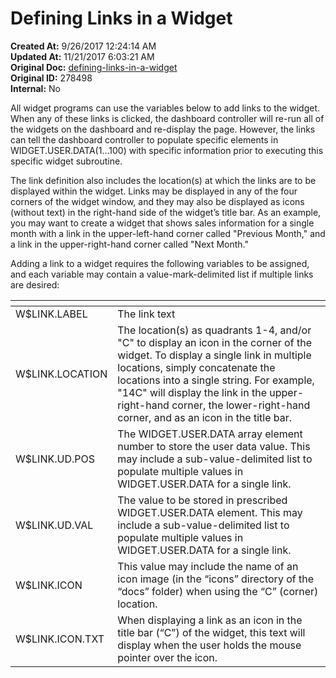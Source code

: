 # Defining Links in a Widget

<PageHeader />

**Created At:** 9/26/2017 12:24:14 AM  
**Updated At:** 11/21/2017 6:03:21 AM  
**Original Doc:** [defining-links-in-a-widget](https://docs.zumasys.com/36577-mv-dashboard/defining-links-in-a-widget)  
**Original ID:** 278498  
**Internal:** No  


All widget programs can use the variables below to add links to the widget. When any of these links is clicked, the dashboard controller will re-run all of the widgets on the dashboard and re-display the page. However, the links can tell the dashboard controller to populate specific elements in WIDGET.USER.DATA(1…100) with specific information prior to executing this specific widget subroutine.

The link definition also includes the location(s) at which the links are to be displayed within the widget. Links may be displayed in any of the four corners of the widget window, and they may also be displayed as icons (without text) in the right-hand side of the widget’s title bar. As an example, you may want to create a widget that shows sales information for a single month with a link in the upper-left-hand corner called "Previous Month," and a link in the upper-right-hand corner called "Next Month."

Adding a link to a widget requires the following variables to be assigned, and each variable may contain a value-mark-delimited list if multiple links are desired:


| <!----> | <!----> |
| --- | --- |
| W$LINK.LABEL<br> | The link text<br> |
| W$LINK.LOCATION<br> | The location(s) as quadrants 1-4, and/or "C" to display an icon in the corner of the widget. To display a single link in multiple locations, simply concatenate the locations into a single string. For example, "14C" will display the link in the upper-right-hand corner, the lower-right-hand corner, and as an icon in the title bar.<br> |
| W$LINK.UD.POS<br> | The WIDGET.USER.DATA array element number to store the user data value. This may include a sub-value-delimited list to populate multiple values in WIDGET.USER.DATA for a single link.<br> |
| W$LINK.UD.VAL<br> | The value to be stored in prescribed WIDGET.USER.DATA element. This may include a sub-value-delimited list to populate multiple values in WIDGET.USER.DATA for a single link.<br> |
| W$LINK.ICON<br> | This value may include the name of an icon image (in the “icons” directory of the “docs” folder) when using the “C” (corner) location.<br> |
| W$LINK.ICON.TXT<br> | When displaying a link as an icon in the title bar (“C”) of the widget, this text will display when the user holds the mouse pointer over the icon.<br> |

